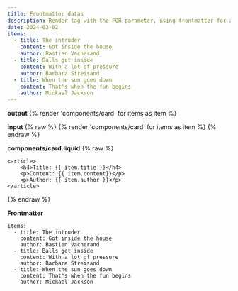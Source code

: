 ```yaml
---
title: Frontmatter datas
description: Render tag with the FOR parameter, using frontmatter for an array of objects.
date: 2024-02-02
items:
  - title: The intruder
    content: Got inside the house
    author: Bastien Vacherand
  - title: Balls get inside
    content: With a lot of pressure
    author: Barbara Streisand
  - title: When the sun goes down
    content: That's when the fun begins
    author: Mickael Jackson
---
```

**output**
{% render 'components/card' for items as item %}

**input**
{% raw %}
{% render 'components/card' for items as item %}
{% endraw %}

**components/card.liquid**
{% raw %}
```
<article>
    <h4>Title: {{ item.title }}</h4>
    <p>Content: {{ item.content}}</p>
    <p>Author: {{ item.author }}</p>
</article>
```
{% endraw %}

**Frontmatter**
```
items:  
  - title: The intruder  
    content: Got inside the house  
    author: Bastien Vacherand  
  - title: Balls get inside  
    content: With a lot of pressure  
    author: Barbara Streisand  
  - title: When the sun goes down  
    content: That's when the fun begins  
    author: Mickael Jackson
```